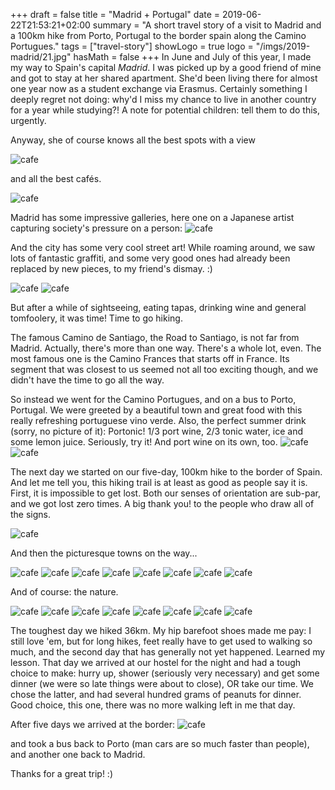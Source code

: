 +++
draft = false
title = "Madrid + Portugal"
date = 2019-06-22T21:53:21+02:00
summary = "A short travel story of a visit to Madrid and a 100km hike from Porto, Portugal to the border spain along the Camino Portugues."
tags = ["travel-story"]
showLogo = true
logo = "/imgs/2019-madrid/21.jpg"
hasMath = false
+++
In June and July of this year, I made my way to Spain's capital *Madrid*.
I was picked up by a good friend of mine and got to stay at her shared apartment.
She'd been living there for almost one year now as a student exchange via Erasmus.
Certainly something I deeply regret not doing: why'd I miss my chance to live in another country for a year while studying?! A note for potential children: tell them to do this, urgently.

Anyway, she of course knows all the best spots with a view

![cafe](/imgs/2019-madrid/22.jpg)

and all the best cafés.  

![cafe](/imgs/2019-madrid/20.jpg)

Madrid has some impressive galleries, here one on a Japanese artist capturing society's pressure on a person:
![cafe](/imgs/2019-madrid/11.jpg)

And the city has some very cool street art!
While roaming around, we saw lots of fantastic graffiti, and some very good ones had already been replaced by new pieces, to my friend's dismay. :)

![cafe](/imgs/2019-madrid/25.jpg)
![cafe](/imgs/2019-madrid/19.jpg)

But after a while of sightseeing, eating tapas, drinking wine and general tomfoolery, it was time! 
Time to go hiking. 

The famous Camino de Santiago, the Road to Santiago, is not far from Madrid. Actually, there's more than one way. There's a whole lot, even.
The most famous one is the Camino Frances that starts off in France.
Its segment that was closest to us seemed not all too exciting though, and we didn't have the time to go all the way.

So instead we went for the Camino Portugues, and on a bus to Porto, Portugal.
We were greeted by a beautiful town and great food with this really refreshing portuguese vino verde.
Also, the perfect summer drink (sorry, no picture of it): Portonic! 1/3 port wine, 2/3 tonic water, ice and some lemon juice. Seriously, try it! And port wine on its own, too.
![cafe](/imgs/2019-madrid/2.jpg)
![cafe](/imgs/2019-madrid/1.jpg)

The next day we started on our five-day, 100km hike to the border of Spain.
And let me tell you, this hiking trail is at least as good as people say it is.
First, it is impossible to get lost. Both our senses of orientation are sub-par, and we got lost zero times. A big thank you! to the people who draw all of the signs.

![cafe](/imgs/2019-madrid/14.jpg)

And then the picturesque towns on the way...

![cafe](/imgs/2019-madrid/17.jpg)
![cafe](/imgs/2019-madrid/13.jpg)
![cafe](/imgs/2019-madrid/10.jpg)
![cafe](/imgs/2019-madrid/7.jpg)
![cafe](/imgs/2019-madrid/3.jpg)
![cafe](/imgs/2019-madrid/26.jpg)
![cafe](/imgs/2019-madrid/23.jpg)
![cafe](/imgs/2019-madrid/24.jpg)

And of course: the nature.

![cafe](/imgs/2019-madrid/16.jpg)
![cafe](/imgs/2019-madrid/15.jpg)
![cafe](/imgs/2019-madrid/12.jpg)
![cafe](/imgs/2019-madrid/8.jpg)
![cafe](/imgs/2019-madrid/7.jpg)
![cafe](/imgs/2019-madrid/6.jpg)
![cafe](/imgs/2019-madrid/5.jpg)
![cafe](/imgs/2019-madrid/4.jpg)

The toughest day we hiked 36km. My hip barefoot shoes made me pay: I still love 'em, but for long hikes, feet really have to get used to walking so much, and the second day that has generally not yet happened. Learned my lesson.
That day we arrived at our hostel for the night and had a tough choice to make: hurry up, shower (seriously very necessary) and get some dinner (we were so late things were about to close), OR take our time.
We chose the latter, and had several hundred grams of peanuts for dinner. Good choice, this one, there was no more walking left in me that day.

After five days we arrived at the border:
![cafe](/imgs/2019-madrid/18.jpg)

and took a bus back to Porto (man cars are so much faster than people), and another one back to Madrid.

Thanks for a great trip! :)